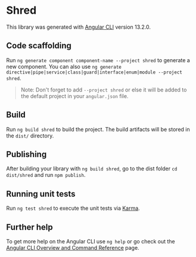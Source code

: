 # Shred

This library was generated with [Angular CLI](https://github.com/angular/angular-cli) version 13.2.0.

## Code scaffolding

Run `ng generate component component-name --project shred` to generate a new component. You can also use `ng generate directive|pipe|service|class|guard|interface|enum|module --project shred`.
> Note: Don't forget to add `--project shred` or else it will be added to the default project in your `angular.json` file. 

## Build

Run `ng build shred` to build the project. The build artifacts will be stored in the `dist/` directory.

## Publishing

After building your library with `ng build shred`, go to the dist folder `cd dist/shred` and run `npm publish`.

## Running unit tests

Run `ng test shred` to execute the unit tests via [Karma](https://karma-runner.github.io).

## Further help

To get more help on the Angular CLI use `ng help` or go check out the [Angular CLI Overview and Command Reference](https://angular.io/cli) page.
